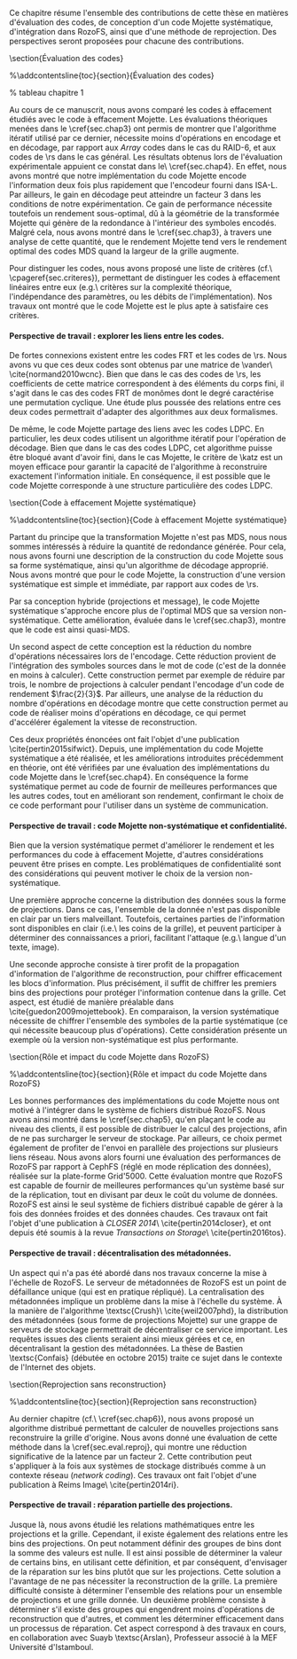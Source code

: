 
Ce chapitre résume l'ensemble des contributions de cette thèse en matières
d'évaluation des codes, de conception d'un code Mojette systématique,
d'intégration dans RozoFS, ainsi que d'une méthode de reprojection.
Des perspectives seront proposées pour chacune des contributions.

<!--
Ce chapitre présente mes contributions ainsi que des pistes pour les
travaux futurs. Une conclusion générale permettra de résumer les travaux
présentés dans ce manuscrit.
-->

\section{Évaluation des codes}

%\addcontentsline{toc}{section}{Évaluation des codes}


% tableau chapitre 1

Au cours de ce manuscrit, nous avons comparé les codes à effacement
étudiés avec le code à effacement Mojette. Les évaluations théoriques menées
dans le \cref{sec.chap3} ont
permis de montrer que l'algorithme itératif utilisé par ce dernier, nécessite
moins d'opérations en encodage et en décodage, par rapport aux *Array* codes
dans le cas du RAID-6, et aux codes de \rs dans le cas général.
Les résultats obtenus lors de l'évaluation expérimentale
appuient ce constat dans le\ \cref{sec.chap4}. En effet, nous avons montré que
notre
implémentation du code Mojette encode l'information deux fois plus rapidement
que l'encodeur fourni dans ISA-L. Par ailleurs, le gain en décodage peut
atteindre un facteur $3$ dans les conditions de notre expérimentation. Ce gain
de performance nécessite toutefois un rendement sous-optimal, dû à la géométrie
de la transformée Mojette qui génère de la redondance à l'intérieur des
symboles encodés. Malgré cela, nous avons montré dans le \cref{sec.chap3}, à
travers une analyse de cette quantité, que le rendement Mojette tend vers le
rendement optimal des codes MDS quand la largeur de la grille augmente.

Pour distinguer les codes, nous avons proposé une liste de critères
(cf.\ \cpageref{sec.criteres}), permettant de distinguer les codes à effacement
linéaires entre eux (e.g.\ critères sur la complexité théorique, l'indépendance
des paramètres, ou les débits de l'implémentation).
Nos travaux ont montré que le code Mojette est le plus apte à satisfaire ces
critères.

<!--
Ces critères ne peuvent indépendamment permettre de
comparer les codes, mais ils permettent ensemble de couvrir l'ensemble des
propriétés des codes linéaires. Nous avons par ailleurs vu que chaque code
favorise un aspect de ces critères, mais aucun ne peut les satisfaire
entièrement.
-->

#### Perspective de travail : explorer les liens entre les codes.

De fortes connexions existent entre les codes FRT et les codes de \rs. Nous
avons vu que ces deux codes sont obtenus par une matrice de
\vander\ \cite{normand2010wcnc}. Bien que
dans le cas des codes de \rs, les coefficients de cette matrice correspondent
à des éléments du corps fini, il s'agit dans le cas des codes FRT de monômes
dont le degré caractérise une permutation cyclique. Une étude plus poussée des
relations entre ces deux codes permettrait d'adapter des algorithmes aux deux
formalismes.

De même, le code Mojette partage des liens avec les codes LDPC. En particulier,
les deux codes utilisent un algorithme itératif pour l'opération de décodage.
Bien que dans le cas des codes LDPC, cet algorithme puisse être bloqué avant
d'avoir fini, dans le cas Mojette, le critère de \katz est un moyen efficace
pour garantir la capacité de l'algorithme à reconstruire exactement
l'information initiale. En conséquence, il est possible que le code Mojette
corresponde à une structure particulière des codes LDPC.


\section{Code à effacement Mojette systématique}

%\addcontentsline{toc}{section}{Code à effacement Mojette systématique}

Partant du principe que la transformation Mojette n'est pas MDS, nous nous
sommes intéressés à réduire la quantité de redondance générée. Pour cela, nous
avons fourni une description de la construction du code Mojette sous sa forme
systématique, ainsi qu'un algorithme de décodage approprié. Nous avons montré
que pour le code Mojette, la construction d'une version systématique est simple
et immédiate, par rapport aux codes de \rs. 

Par sa conception hybride (projections et message), le code Mojette systématique
s'approche encore plus de l'optimal MDS que sa version non-systématique. Cette
amélioration, évaluée dans le \cref{sec.chap3}, montre que le code est ainsi
quasi-MDS.

Un second aspect de cette conception est la réduction du nombre d'opérations
nécessaires lors de l'encodage. Cette réduction provient de l'intégration des
symboles sources dans le mot de code (c'est de la donnée en moins à calculer).
Cette construction permet par exemple de réduire par trois, le nombre de
projections à calculer pendant l'encodage d'un code de rendement $\frac{2}{3}$.
Par ailleurs, une analyse de la réduction du nombre d'opérations en décodage
montre que cette construction permet au code de réaliser moins d'opérations en
décodage, ce qui permet d'accélérer également la vitesse de reconstruction.

Ces deux propriétés énoncées ont fait l'objet d'une
publication \cite{pertin2015sifwict}. Depuis, une implémentation du code
Mojette systématique a été réalisée, et les améliorations introduites
précédemment en théorie, ont été vérifiées par une évaluation des
implémentations du code Mojette dans le \cref{sec.chap4}.
En conséquence la forme systématique permet au
code de fournir de meilleures performances que les autres codes, tout en
améliorant son rendement, confirmant le choix de ce code performant pour
l'utiliser dans un système de communication.

#### Perspective de travail : code Mojette non-systématique et confidentialité.

Bien que la version systématique permet d'améliorer le rendement et les
performances du code à effacement Mojette, d'autres considérations peuvent
être prises en compte. Les problématiques de confidentialité sont des
considérations qui peuvent motiver le choix de la version non-systématique.

Une première approche concerne la distribution des données sous la forme de
projections. Dans ce cas, l'ensemble de la donnée n'est pas disponible en clair
par un tiers malveillant. Toutefois, certaines parties de l'information sont
disponibles en clair (i.e.\ les coins de la grille), et peuvent participer à
déterminer des connaissances a priori, facilitant l'attaque (e.g.\ langue d'un
texte, image).

Une seconde approche consiste à tirer profit de la propagation d'information de
l'algorithme de reconstruction, pour chiffrer efficacement les blocs
d'information. Plus précisément, il suffit de chiffrer les premiers bins des
projections pour protéger l'information contenue dans la grille. Cet aspect,
est étudié de manière préalable dans \cite{guedon2009mojettebook}. En
comparaison, la version systématique nécessite de chiffrer l'ensemble des
symboles de la partie systématique (ce qui nécessite beaucoup plus
d'opérations). Cette considération présente un exemple où la version
non-systématique est plus performante.


\section{Rôle et impact du code Mojette dans RozoFS}

%\addcontentsline{toc}{section}{Rôle et impact du code Mojette dans RozoFS}

Les bonnes performances des implémentations du code Mojette nous ont motivé à
l'intégrer dans le système de fichiers distribué RozoFS. Nous avons ainsi
montré dans le \cref{sec.chap5}, qu'en plaçant le code au niveau des clients,
il est possible de distribuer le calcul des projections, afin de ne pas
surcharger le serveur de stockage. Par ailleurs, ce choix permet également de
profiter de l'envoi en parallèle des projections sur plusieurs liens réseau.
Nous avons alors fourni une évaluation des performances de RozoFS par rapport à
CephFS (réglé en mode réplication des données), réalisée sur la plate-forme
Grid'5000. Cette évaluation montre que RozoFS est capable de fournir de
meilleures performances qu'un système basé sur de la réplication, tout en
divisant par deux le coût du volume de données. RozoFS est ainsi le seul
système de fichiers distribué capable de gérer à la fois des données froides et
des données chaudes. Ces travaux ont fait l'objet d'une publication à *CLOSER
2014*\ \cite{pertin2014closer}, et ont depuis été soumis à la revue
*Transactions on Storage*\ \cite{pertin2016tos}.


#### Perspective de travail : décentralisation des métadonnées.

Un aspect qui n'a pas été abordé dans nos travaux concerne la mise à l'échelle
de RozoFS. Le serveur de métadonnées de RozoFS est un point de défaillance
unique (qui est en pratique répliqué). La centralisation des métadonnées
implique un problème dans la mise à l'échelle du système. À la manière de
l'algorithme \textsc{Crush}\ \cite{weil2007phd},
la distribution des métadonnées (sous forme de projections Mojette) sur une
grappe de serveurs de stockage permettrait de décentraliser ce service
important. Les requêtes issues des clients seraient ainsi mieux gérées et ce, en
décentralisant la gestion des métadonnées. La thèse de Bastien
\textsc{Confais} (débutée en octobre 2015) traite ce sujet dans le contexte de
l'Internet des objets.


\section{Reprojection sans reconstruction}

%\addcontentsline{toc}{section}{Reprojection sans reconstruction}

Au dernier chapitre (cf.\ \cref{sec.chap6}), nous avons proposé un algorithme
distribué permettant de calculer de nouvelles projections sans reconstruire la
grille d'origine. Nous avons donné une évaluation de cette méthode dans la
\cref{sec.eval.reproj}, qui montre une réduction
significative de la latence par un facteur $2$. Cette contribution peut
s'appliquer à la fois aux systèmes de stockage distribués comme à un contexte
réseau (*network coding*). Ces travaux ont fait l'objet d'une publication à
Reims Image\ \cite{pertin2014ri}.

#### Perspective de travail : réparation partielle des projections.

Jusque là, nous avons étudié les relations mathématiques entre
les projections et la grille. Cependant, il existe également des relations
entre les bins des projections. On peut notamment définir des groupes de bins
dont la somme des valeurs est nulle. Il est ainsi possible de déterminer la
valeur de certains bins, en utilisant cette définition, et par conséquent,
d'envisager de la réparation sur les bins plutôt que sur les projections.
Cette solution a l'avantage de ne pas nécessiter la reconstruction de la
grille. La première difficulté consiste à déterminer l'ensemble des relations
pour un ensemble de projections et une grille donnée. Un deuxième problème
consiste à déterminer s'il existe des groupes qui engendrent moins d'opérations
de reconstruction que d'autres, et comment les déterminer efficacement dans un
processus de réparation. Cet aspect correspond à des travaux en cours, en
collaboration avec Suayb \textsc{Arslan}, Professeur associé à la MEF
Université d'Istamboul.


<!--
\section*{Conclusion générale}

%\addcontentsline{toc}{section}{Conclusion générale}

Les travaux présentés dans ce manuscrit confirment le potentiel du code
par transformée Mojette à corriger efficacement les effacements.
Ce code s'est rapidement imposé dans ces travaux de thèse. La description
de la transformée Mojette a permis de comprendre comment concevoir un code à
effacement à partir d'une application mathématique simple. Car en effet, un
grand intérêt de cette transformée repose dans sa simplicité. Le fait qu'elle
ne repose que sur des opérations d'addition le prouve.
Ces opérations de base sont pratiques, aussi bien pour expliquer le principe de
cette transformée, que pour son application dans les processeurs (qui préfèrent
calculer des additions que des multiplications). Sa simplicité se retrouve
également dans l'opération de reconstruction, dont le principe rappelle celui
du jeu de Sudoku.

Nous avons ensuite décrit le code à effacement basé sur cette
transformée. Son principe découle de la capacité de la transformée à
pouvoir représenter de l'information de façon redondante. Par ailleurs, le
nombre de projections que l'on peut calculer n'est pas contraint, par rapport à
certains codes. En revanche, la limite du code Mojette repose sur la longueur
des projections qui augmente avec l'index de la projection. C'est pourtant
cette redondance interne aux projections qui permet d'utiliser l'algorithme
itératif de reconstruction.

% distinguer redondances dans mojette

Les codes de \rs et le code basé sur la FRT sont quant à eux MDS. Toutefois, au
vu des résultats théoriques et expérimentaux obtenus dans cette thèse, le code
Mojette est clairement plus performant que les codes de \rs. Pour s'en
convaincre, l'expérimentation nous a montré que la Mojette peut être jusqu'à
deux fois plus rapide en encodage, et trois fois plus rapide en décodage, par
rapport aux implémentations des codes \rs fournies dans ISA-L.
La relation avec les codes LDPC est intéressante et fera l'objet de travaux
futurs. Toutefois, on peut se prononcer sur une distinction principale, qui
réside dans la formulation du critère de \katz. Celui-ci permet au code Mojette
de garantir la reconstruction sur le critère du nombre de projections
disponibles.

Nous avons également prouvé que le coût de la redondance générée par le code
Mojette peut être diminué afin de s'approcher de la valeur optimale des codes
MDS. Nous avons ainsi proposé une représentation du code sous forme
systématique, qui a permis de réduire significativement ce coût.
Sa construction se distingue par ailleurs des mises en œuvre plus compliquées
dans le cas des codes de \rs. Au vu des résultats expérimentaux, les
performances mesurées prouvent que ni la version systématique, ni la version
non-systématique du code Mojette ne représentent un composant limitant dans un
système de communication. Toutefois, cette seconde version a des propriétés
intéressantes (e.g.\ équité des projections) qui peuvent la favoriser dans
certaines applications, ce qui va à l'encontre de la pensée communément admise
que les codes systématique sont forcément meilleurs.

Dans ces conditions, l'utilisation du code à effacement Mojette dans RozoFS
permet de distribuer efficacement des blocs de données sur différents supports
de stockage. L'expérimentation a permis de montrer que RozoFS est ainsi capable
de fournir de très hautes performances, tout en proposant un moyen de protéger
la donnée face aux pannes. En particulier, cette expérimentation met en avant
le fait que RozoFS est capable de gérer les données chaudes, et froides, tout
en divisant par deux le volume de stockage par rapport aux systèmes basés sur
de la réplication.

Pour finir, nous avons fourni une nouvelle méthode capable de calculer de
nouvelles projections, de façon distribuée, et sans reconstruire l'image
initiale. L'expérimentation de cette méthode a montré une réduction de la
latence de l'opération de reprojection par deux. Elle peut ainsi permettre de
rétablir efficacement la redondance d'un système de stockage, et s'inscrire
dans un mécanisme de support de stockage. Pour conclure, nous pouvons dire que
le code à effacement Mojette est parfaitement adapté pour garantir efficacement
la fiabilité des systèmes de communication.
-->

